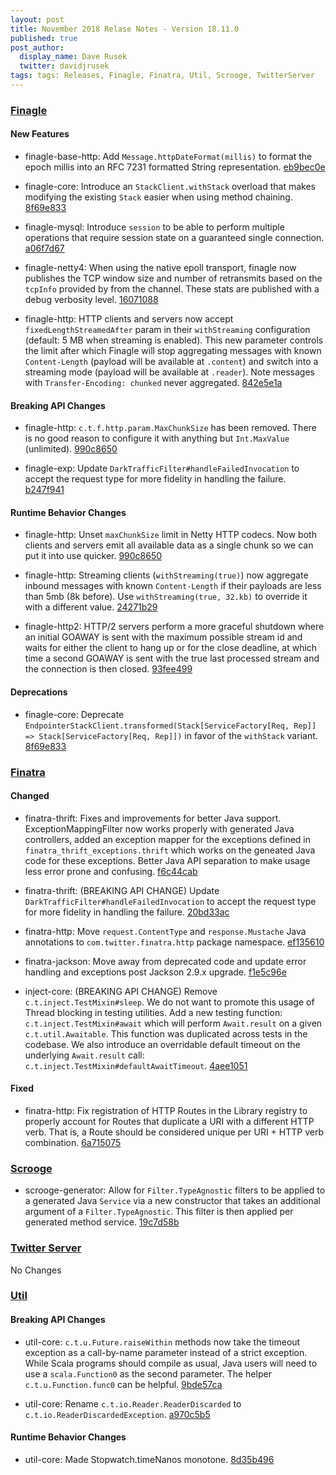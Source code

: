 ```yaml
---
layout: post
title: November 2018 Relase Notes - Version 18.11.0
published: true
post_author:
  display_name: Dave Rusek
  twitter: davidjrusek
tags: tags: Releases, Finagle, Finatra, Util, Scrooge, TwitterServer
---
```


### [Finagle](https://github.com/twitter/finagle/) ###

#### New Features

* finagle-base-http: Add `Message.httpDateFormat(millis)` to format the epoch millis into
  an RFC 7231 formatted String representation. [eb9bec0e](https://github.com/twitter/finagle/commit/eb9bec0ec83792a1bfb1e1fc94ecd214efdf0c48)

* finagle-core: Introduce an `StackClient.withStack` overload that
  makes modifying the existing `Stack` easier when using method chaining.
  [8f69e833](https://github.com/twitter/finagle/commit/8f69e83366c7e275fbe1cbf7671f04e0e3daab70)

* finagle-mysql: Introduce `session` to be able to perform multiple operations that require
  session state on a guaranteed single connection. [a06f7d67](https://github.com/twitter/finagle/commit/a06f7d672dce4b9e131356634f18e168e68f3692)

* finagle-netty4: When using the native epoll transport, finagle now publishes the TCP window size
  and number of retransmits based on the `tcpInfo` provided by from the channel.  These stats are
  published with a debug verbosity level.  [16071088](https://github.com/twitter/finagle/commit/160710883174e35d01f8460a80c4ad616653961a)

* finagle-http: HTTP clients and servers now accept `fixedLengthStreamedAfter` param in their
  `withStreaming` configuration (default: 5 MB when streaming is enabled). This new parameter
  controls the limit after which Finagle will stop aggregating messages with known `Content-Length`
  (payload will be available at `.content`) and switch into a streaming mode (payload will be
  available at `.reader`). Note messages with `Transfer-Encoding: chunked` never aggregated.
  [842e5e1a](https://github.com/twitter/finagle/commit/842e5e1a2b5613307add41fd064ebb589cc22bef)

#### Breaking API Changes

* finagle-http: `c.t.f.http.param.MaxChunkSize` has been removed. There is no good reason to
  configure it with anything but `Int.MaxValue` (unlimited). [990c8650](https://github.com/twitter/finagle/commit/990c8650366e5374ea062c753a4628c5971fc40e)

* finagle-exp: Update `DarkTrafficFilter#handleFailedInvocation` to accept the request type
  for more fidelity in handling the failure. [b247f941](https://github.com/twitter/finagle/commit/b247f941e97fe5c3bcf667ae69c27128f3cf1c52)

#### Runtime Behavior Changes

* finagle-http: Unset `maxChunkSize` limit in Netty HTTP codecs. Now both clients and servers
  emit all available data as a single chunk so we can put it into use quicker.
  [990c8650](https://github.com/twitter/finagle/commit/990c8650366e5374ea062c753a4628c5971fc40e)

* finagle-http: Streaming clients (`withStreaming(true)`) now aggregate inbound messages with known
  `Content-Length` if their payloads are less than 5mb (8k before). Use `withStreaming(true, 32.kb)`
  to override it with a different value. [24271b29](https://github.com/twitter/finagle/commit/24271b29e5030230e16d9b628de1a7ab029e99e5)

* finagle-http2: HTTP/2 servers perform a more graceful shutdown where an initial
  GOAWAY is sent with the maximum possible stream id and waits for either the client
  to hang up or for the close deadline, at which time a second GOAWAY is sent with
  the true last processed stream and the connection is then closed.
  [93fee499](https://github.com/twitter/finagle/commit/93fee4994e3ac83078a4342be5d8a31f921a094f)

#### Deprecations

* finagle-core: Deprecate
  `EndpointerStackClient.transformed(Stack[ServiceFactory[Req, Rep]] => Stack[ServiceFactory[Req, Rep]])`
  in favor of the `withStack` variant. [8f69e833](https://github.com/twitter/finagle/commit/8f69e83366c7e275fbe1cbf7671f04e0e3daab70)

### [Finatra](https://github.com/twitter/finatra/) ###

#### Changed

* finatra-thrift: Fixes and improvements for better Java support. ExceptionMappingFilter now
  works properly with generated Java controllers, added an exception mapper for the exceptions
  defined in `finatra_thrift_exceptions.thrift` which works on the geneated Java code for these
  exceptions. Better Java API separation to make usage less error prone and confusing.
  [f6c44cab](https://github.com/twitter/finatra/commit/f6c44cab87d1f9023e6028b76c61ce1920710a7b)

* finatra-thrift: (BREAKING API CHANGE) Update `DarkTrafficFilter#handleFailedInvocation` to accept
  the request type for more fidelity in handling the failure. [20bd33ac](https://github.com/twitter/finatra/commit/20bd33acdb443545d65a68fec2032c764564a2d4)

* finatra-http: Move `request.ContentType` and `response.Mustache` Java annotations to
  `com.twitter.finatra.http` package namespace. [ef135610](https://github.com/twitter/finatra/commit/ef13561030cb38d56c15c6030974eda0e1131c40)

* finatra-jackson: Move away from deprecated code and update error handling and exceptions post
  Jackson 2.9.x upgrade. [f1e5c96e](https://github.com/twitter/finatra/commit/f1e5c96ebc6b6baaf244df382f764ae028b5abd3)

* inject-core: (BREAKING API CHANGE) Remove `c.t.inject.TestMixin#sleep`. We do not want to
  promote this usage of Thread blocking in testing utilities. Add a new testing function:
  `c.t.inject.TestMixin#await` which will perform `Await.result` on a given `c.t.util.Awaitable`.
  This function was duplicated across tests in the codebase. We also introduce an overridable default
  timeout on the underlying `Await.result` call: `c.t.inject.TestMixin#defaultAwaitTimeout`.
  [4aee1051](https://github.com/twitter/finatra/commit/4aee1051fd3656486e0c7c2d910cf90c2179871a)

#### Fixed

* finatra-http: Fix registration of HTTP Routes in the Library registry to properly account
  for Routes that duplicate a URI with a different HTTP verb. That is, a Route should be considered
  unique per URI + HTTP verb combination. [6a715075](https://github.com/twitter/finatra/commit/6a7150759e7ccb9ae9c77269223bda182bb19d13)

### [Scrooge](https://github.com/twitter/scrooge/) ###

* scrooge-generator: Allow for `Filter.TypeAgnostic` filters to be applied to a generated
  Java `Service` via a new constructor that takes an additional argument of a `Filter.TypeAgnostic`.
  This filter is then applied per generated method service. [19c7d58b](https://github.com/twitter/scrooge/commit/19c7d58b907006e3403fdc9828abe55cb843c276)

### [Twitter Server](https://github.com/twitter/twitter-server/) ###

No Changes

### [Util](https://github.com/twitter/util/) ###

#### Breaking API Changes

* util-core: `c.t.u.Future.raiseWithin` methods now take the timeout exception as a call-by-name
  parameter instead of a strict exception. While Scala programs should compile as usual, Java
  users will need to use a `scala.Function0` as the second parameter. The helper
  `c.t.u.Function.func0` can be helpful. [9bde57ca](https://github.com/twitter/util/commit/9bde57caffa7e127967fb2452beab3d09fd9888e)

* util-core: Rename `c.t.io.Reader.ReaderDiscarded` to `c.t.io.ReaderDiscardedException`.
  [a970c5b5](https://github.com/twitter/util/commit/a970c5b5ddf9cb66a63693aa5cf7709d177a234a)

#### Runtime Behavior Changes

* util-core: Made Stopwatch.timeNanos monotone. [8d35b496](https://github.com/twitter/util/commit/8d35b496756172e9bb29c473d77e32f6414806e6)


